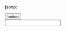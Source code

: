jsonp:


<!DOCTYPE html>
<html>
	<head>
		<meta charset="UTF-8">
		<title></title>
	</head>
	<body>
		<button>button</button>
			<div id="box"></div>
		<input type="text" />
	</body>
	<script> 
	         /*
		    jsonp同ajax都是获取数据
		 */
		  function fn(data){
		  	   console.log(data)
		  }
		  var btn=document.querySelector('button');
		  
		  btn.onclick=function(){
		  	 var sc=document.createElement('script');
		  	 sc.src='http://localhost:88/jsonp/1.js';
		  	 document.querySelector('body').appendChild(sc)
		  }
		  
	</script>
</html>

